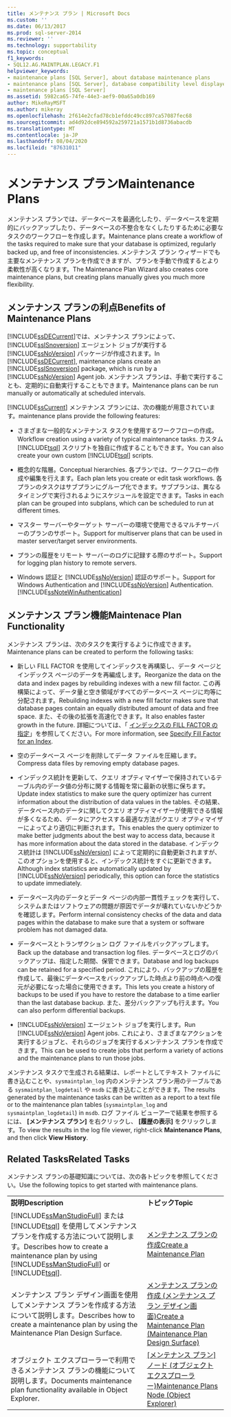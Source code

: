 ```yaml
---
title: メンテナンス プラン | Microsoft Docs
ms.custom: ''
ms.date: 06/13/2017
ms.prod: sql-server-2014
ms.reviewer: ''
ms.technology: supportability
ms.topic: conceptual
f1_keywords:
- SQL12.AG.MAINTPLAN.LEGACY.F1
helpviewer_keywords:
- maintenance plans [SQL Server], about database maintenance plans
- maintenance plans [SQL Server], database compatibility level displayed in designer
- maintenance plans [SQL Server]
ms.assetid: 5982ca65-74fe-44e3-aef9-00a65a0db169
author: MikeRayMSFT
ms.author: mikeray
ms.openlocfilehash: 2f614e2cfad78cb1efddc49cc897ca57087fec68
ms.sourcegitcommit: ad4d92dce894592a259721a1571b1d8736abacdb
ms.translationtype: MT
ms.contentlocale: ja-JP
ms.lasthandoff: 08/04/2020
ms.locfileid: "87631011"
---
```

# <a name="maintenance-plans"></a><span data-ttu-id="906b8-102">メンテナンス プラン</span><span class="sxs-lookup"><span data-stu-id="906b8-102">Maintenance Plans</span></span>
  <span data-ttu-id="906b8-103">メンテナンス プランでは、データベースを最適化したり、データベースを定期的にバックアップしたり、データベースの不整合をなくしたりするために必要なタスクのワークフローを作成します。</span><span class="sxs-lookup"><span data-stu-id="906b8-103">Maintenance plans create a workflow of the tasks required to make sure that your database is optimized, regularly backed up, and free of inconsistencies.</span></span> <span data-ttu-id="906b8-104">メンテナンス プラン ウィザードでも主要なメンテナンス プランを作成できますが、プランを手動で作成するとより柔軟性が高くなります。</span><span class="sxs-lookup"><span data-stu-id="906b8-104">The Maintenance Plan Wizard also creates core maintenance plans, but creating plans manually gives you much more flexibility.</span></span>  
  
## <a name="benefits-of-maintenance-plans"></a><span data-ttu-id="906b8-105">メンテナンス プランの利点</span><span class="sxs-lookup"><span data-stu-id="906b8-105">Benefits of Maintenance Plans</span></span>  
 <span data-ttu-id="906b8-106">[!INCLUDE[ssDECurrent](../../includes/ssdecurrent-md.md)]では、メンテナンス プランによって、[!INCLUDE[ssISnoversion](../../includes/ssisnoversion-md.md)] エージェント ジョブが実行する [!INCLUDE[ssNoVersion](../../includes/ssnoversion-md.md)] パッケージが作成されます。</span><span class="sxs-lookup"><span data-stu-id="906b8-106">In [!INCLUDE[ssDECurrent](../../includes/ssdecurrent-md.md)], maintenance plans create an [!INCLUDE[ssISnoversion](../../includes/ssisnoversion-md.md)] package, which is run by a [!INCLUDE[ssNoVersion](../../includes/ssnoversion-md.md)] Agent job.</span></span> <span data-ttu-id="906b8-107">メンテナンス プランは、手動で実行することも、定期的に自動実行することもできます。</span><span class="sxs-lookup"><span data-stu-id="906b8-107">Maintenance plans can be run manually or automatically at scheduled intervals.</span></span>  
  
 [!INCLUDE[ssCurrent](../../includes/sscurrent-md.md)] <span data-ttu-id="906b8-108">メンテナンス プランには、次の機能が用意されています。</span><span class="sxs-lookup"><span data-stu-id="906b8-108">maintenance plans provide the following features:</span></span>  
  
-   <span data-ttu-id="906b8-109">さまざまな一般的なメンテナンス タスクを使用するワークフローの作成。</span><span class="sxs-lookup"><span data-stu-id="906b8-109">Workflow creation using a variety of typical maintenance tasks.</span></span> <span data-ttu-id="906b8-110">カスタム [!INCLUDE[tsql](../../includes/tsql-md.md)] スクリプトを独自に作成することもできます。</span><span class="sxs-lookup"><span data-stu-id="906b8-110">You can also create your own custom [!INCLUDE[tsql](../../includes/tsql-md.md)] scripts.</span></span>  
  
-   <span data-ttu-id="906b8-111">概念的な階層。</span><span class="sxs-lookup"><span data-stu-id="906b8-111">Conceptual hierarchies.</span></span> <span data-ttu-id="906b8-112">各プランでは、ワークフローの作成や編集を行えます。</span><span class="sxs-lookup"><span data-stu-id="906b8-112">Each plan lets you create or edit task workflows.</span></span> <span data-ttu-id="906b8-113">各プランのタスクはサブプランにグループ化できます。サブプランは、異なるタイミングで実行されるようにスケジュールを設定できます。</span><span class="sxs-lookup"><span data-stu-id="906b8-113">Tasks in each plan can be grouped into subplans, which can be scheduled to run at different times.</span></span>  
  
-   <span data-ttu-id="906b8-114">マスター サーバーやターゲット サーバーの環境で使用できるマルチサーバーのプランのサポート。</span><span class="sxs-lookup"><span data-stu-id="906b8-114">Support for multiserver plans that can be used in master server/target server environments.</span></span>  
  
-   <span data-ttu-id="906b8-115">プランの履歴をリモート サーバーのログに記録する際のサポート。</span><span class="sxs-lookup"><span data-stu-id="906b8-115">Support for logging plan history to remote servers.</span></span>  
  
-   <span data-ttu-id="906b8-116">Windows 認証と [!INCLUDE[ssNoVersion](../../includes/ssnoversion-md.md)] 認証のサポート。</span><span class="sxs-lookup"><span data-stu-id="906b8-116">Support for Windows Authentication and [!INCLUDE[ssNoVersion](../../includes/ssnoversion-md.md)] Authentication.</span></span> [!INCLUDE[ssNoteWinAuthentication](../../includes/ssnotewinauthentication-md.md)]  
  
## <a name="maintenace-plan-functionality"></a><span data-ttu-id="906b8-117">メンテナンス プラン機能</span><span class="sxs-lookup"><span data-stu-id="906b8-117">Maintenace Plan Functionality</span></span>  
 <span data-ttu-id="906b8-118">メンテナンス プランは、次のタスクを実行するように作成できます。</span><span class="sxs-lookup"><span data-stu-id="906b8-118">Maintenance plans can be created to perform the following tasks:</span></span>  
  
-   <span data-ttu-id="906b8-119">新しい FILL FACTOR を使用してインデックスを再構築し、データ ページとインデックス ページのデータを再編成します。</span><span class="sxs-lookup"><span data-stu-id="906b8-119">Reorganize the data on the data and index pages by rebuilding indexes with a new fill factor.</span></span> <span data-ttu-id="906b8-120">この再構築によって、データ量と空き領域がすべてのデータベース ページに均等に分配されます。</span><span class="sxs-lookup"><span data-stu-id="906b8-120">Rebuilding indexes with a new fill factor makes sure that database pages contain an equally distributed amount of data and free space.</span></span> <span data-ttu-id="906b8-121">また、その後の拡張を高速化できます。</span><span class="sxs-lookup"><span data-stu-id="906b8-121">It also enables faster growth in the future.</span></span> <span data-ttu-id="906b8-122">詳細については、「 [インデックスの FILL FACTOR の指定](../indexes/specify-fill-factor-for-an-index.md)」を参照してください。</span><span class="sxs-lookup"><span data-stu-id="906b8-122">For more information, see [Specify Fill Factor for an Index](../indexes/specify-fill-factor-for-an-index.md).</span></span>  
  
-   <span data-ttu-id="906b8-123">空のデータベース ページを削除してデータ ファイルを圧縮します。</span><span class="sxs-lookup"><span data-stu-id="906b8-123">Compress data files by removing empty database pages.</span></span>  
  
-   <span data-ttu-id="906b8-124">インデックス統計を更新して、クエリ オプティマイザーで保持されているテーブル内のデータ値の分布に関する情報を常に最新の状態に保ちます。</span><span class="sxs-lookup"><span data-stu-id="906b8-124">Update index statistics to make sure the query optimizer has current information about the distribution of data values in the tables.</span></span> <span data-ttu-id="906b8-125">その結果、データベース内のデータに関してクエリ オプティマイザーが使用できる情報が多くなるため、データにアクセスする最適な方法がクエリ オプティマイザーによってより適切に判断されます。</span><span class="sxs-lookup"><span data-stu-id="906b8-125">This enables the query optimizer to make better judgments about the best way to access data, because it has more information about the data stored in the database.</span></span> <span data-ttu-id="906b8-126">インデックス統計は [!INCLUDE[ssNoVersion](../../includes/ssnoversion-md.md)] によって定期的に自動更新されますが、このオプションを使用すると、インデックス統計をすぐに更新できます。</span><span class="sxs-lookup"><span data-stu-id="906b8-126">Although index statistics are automatically updated by [!INCLUDE[ssNoVersion](../../includes/ssnoversion-md.md)] periodically, this option can force the statistics to update immediately.</span></span>  
  
-   <span data-ttu-id="906b8-127">データベース内のデータとデータ ページの内部一貫性チェックを実行して、システムまたはソフトウェアの問題が原因でデータが壊れていないかどうかを確認します。</span><span class="sxs-lookup"><span data-stu-id="906b8-127">Perform internal consistency checks of the data and data pages within the database to make sure that a system or software problem has not damaged data.</span></span>  
  
-   <span data-ttu-id="906b8-128">データベースとトランザクション ログ ファイルをバックアップします。</span><span class="sxs-lookup"><span data-stu-id="906b8-128">Back up the database and transaction log files.</span></span> <span data-ttu-id="906b8-129">データベースとログのバックアップは、指定した期間、保管できます。</span><span class="sxs-lookup"><span data-stu-id="906b8-129">Database and log backups can be retained for a specified period.</span></span> <span data-ttu-id="906b8-130">これにより、バックアップの履歴を作成して、最後にデータベースをバックアップした時点より前の時点への復元が必要になった場合に使用できます。</span><span class="sxs-lookup"><span data-stu-id="906b8-130">This lets you create a history of backups to be used if you have to restore the database to a time earlier than the last database backup.</span></span> <span data-ttu-id="906b8-131">また、差分バックアップも行えます。</span><span class="sxs-lookup"><span data-stu-id="906b8-131">You can also perform differential backups.</span></span>  
  
-   <span data-ttu-id="906b8-132">[!INCLUDE[ssNoVersion](../../includes/ssnoversion-md.md)] エージェント ジョブを実行します。</span><span class="sxs-lookup"><span data-stu-id="906b8-132">Run [!INCLUDE[ssNoVersion](../../includes/ssnoversion-md.md)] Agent jobs.</span></span> <span data-ttu-id="906b8-133">これにより、さまざまなアクションを実行するジョブと、それらのジョブを実行するメンテナンス プランを作成できます。</span><span class="sxs-lookup"><span data-stu-id="906b8-133">This can be used to create jobs that perform a variety of actions and the maintenance plans to run those jobs.</span></span>  
  
 <span data-ttu-id="906b8-134">メンテナンス タスクで生成される結果は、レポートとしてテキスト ファイルに書き込むことや、`sysmaintplan_log` 内のメンテナンス プラン用のテーブルである `sysmaintplan_logdetail` や `msdb` に書き込むことができます。</span><span class="sxs-lookup"><span data-stu-id="906b8-134">The results generated by the maintenance tasks can be written as a report to a text file or to the maintenance plan tables (`sysmaintplan_log` and `sysmaintplan_logdetail`) in `msdb`.</span></span> <span data-ttu-id="906b8-135">ログ ファイル ビューアーで結果を参照するには、 **[メンテナンス プラン]** を右クリックし、 **[履歴の表示]** をクリックします。</span><span class="sxs-lookup"><span data-stu-id="906b8-135">To view the results in the log file viewer, right-click **Maintenance Plans**, and then click **View History**.</span></span>  
  
## <a name="related-tasks"></a><span data-ttu-id="906b8-136">Related Tasks</span><span class="sxs-lookup"><span data-stu-id="906b8-136">Related Tasks</span></span>  
 <span data-ttu-id="906b8-137">メンテナンス プランの基礎知識については、次の各トピックを参照してください。</span><span class="sxs-lookup"><span data-stu-id="906b8-137">Use the following topics to get started with maintenance plans.</span></span>  
  
|||  
|-|-|  
|<span data-ttu-id="906b8-138">**説明**</span><span class="sxs-lookup"><span data-stu-id="906b8-138">**Description**</span></span>|<span data-ttu-id="906b8-139">**トピック**</span><span class="sxs-lookup"><span data-stu-id="906b8-139">**Topic**</span></span>|  
|<span data-ttu-id="906b8-140">[!INCLUDE[ssManStudioFull](../../includes/ssmanstudiofull-md.md)] または [!INCLUDE[tsql](../../includes/tsql-md.md)] を使用してメンテナンス プランを作成する方法について説明します。</span><span class="sxs-lookup"><span data-stu-id="906b8-140">Describes how to create a maintenance plan by using [!INCLUDE[ssManStudioFull](../../includes/ssmanstudiofull-md.md)] or [!INCLUDE[tsql](../../includes/tsql-md.md)].</span></span>|[<span data-ttu-id="906b8-141">メンテナンス プランの作成</span><span class="sxs-lookup"><span data-stu-id="906b8-141">Create a Maintenance Plan</span></span>](create-a-maintenance-plan.md)|  
|<span data-ttu-id="906b8-142">メンテナンス プラン デザイン画面を使用してメンテナンス プランを作成する方法について説明します。</span><span class="sxs-lookup"><span data-stu-id="906b8-142">Describes how to create a maintenance plan by using the Maintenance Plan Design Surface.</span></span>|[<span data-ttu-id="906b8-143">メンテナンス プランの作成 &#40;メンテナンス プラン デザイン画面&#41;</span><span class="sxs-lookup"><span data-stu-id="906b8-143">Create a Maintenance Plan &#40;Maintenance Plan Design Surface&#41;</span></span>](create-a-maintenance-plan-maintenance-plan-design-surface.md)|  
|<span data-ttu-id="906b8-144">オブジェクト エクスプローラーで利用できるメンテナンス プランの機能について説明します。</span><span class="sxs-lookup"><span data-stu-id="906b8-144">Documents maintenance plan functionality available in Object Explorer.</span></span>|<span data-ttu-id="906b8-145">[[メンテナンス プラン] ノード &#40;オブジェクト エクスプローラー&#41;](../../ssms/object/object-explorer.md)</span><span class="sxs-lookup"><span data-stu-id="906b8-145">[Maintenance Plans Node &#40;Object Explorer&#41;](../../ssms/object/object-explorer.md)</span></span>|  
  
  

